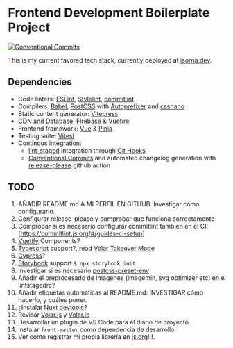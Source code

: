 # Frontend Development Boilerplate Project

[![Conventional Commits](https://img.shields.io/badge/Conventional%20Commits-1.0.0-%23FE5196?logo=conventionalcommits&logoColor=white)](https://conventionalcommits.org)

This is my current favored tech stack, currently deployed at [isorna.dev](https://isorna.dev).

## Dependencies

* Code linters: [ESLint], [Stylelint], [commitlint]
* Compilers: [Babel], [PostCSS] with [Autoprefixer] and [cssnano]
* Static content generator: [Vitepress]
* CDN and Database: [Firebase] & [Vuefire]
* Frontend framework: [Vue] & [Pinia]
* Testing suite: [Vitest]
* Continous integration:
  * [lint-staged] integration through [Git Hooks]
  * [Conventional Commits] and automated changelog generation with [release-please] github action

## TODO

1. AÑADIR README.md A MI PERFIL EN GITHUB. Investigar cómo configurarlo.
2. Configurar release-please y comprobar que funciona correctamente
3. Comprobar si es necesario configurar commitlint también en el CI: [https://commitlint.js.org/#/guides-ci-setup]
4. [Vuetify] Components?
5. [Typescript] support?, read [Volar Takeover Mode](https://vuejs.org/guide/typescript/overview.html#volar-takeover-mode)
6. [Cypress]?
7. [Storybook] support ```$ npx storybook init```
8. Investigar si es necesario [postcss-preset-env](https://github.com/csstools/postcss-plugins/tree/main/plugin-packs/postcss-preset-env)
9. Añadir el preprocesado de imágenes (imagemin, svg optimizer etc) en el lintstagedrc?
10. Añadir etiquetas automáticas al README.md: INVESTIGAR cómo hacerlo, y cuáles poner.
11. ¿Instalar [Nuxt devtools](https://github.com/nuxt/devtools?s=03)?
12. Revisar [Volar.js](https://blog.vuejs.org/posts/volar-a-new-beginning.html?s=03) y [Volar.io](https://volarjs.github.io/)
13. Desarrollar un plugin de VS Code para el diario de proyecto.
14. Instalar ```front-matter``` como dependencia de desarrollo.
15. Ver cómo registrar mi propia librería en [js.org](https://js.org/)!!!.

[Git Hooks]: https://git-scm.com/docs/githooks
[lint-staged]: https://www.npmjs.com/package/lint-staged
[ESLint]: https://eslint.org/
[Stylelint]: https://stylelint.io/
[PostCSS]: https://github.com/postcss/postcss#usage
[Autoprefixer]: https://github.com/postcss/autoprefixer
[cssnano]: https://cssnano.co/
[Babel]: https://babeljs.io/
[Typescript]: https://www.typescriptlang.org/
[commitlint]: https://commitlint.js.org/
[Vitepress]: https://vitepress.vuejs.org/
[Vuefire]: https://v3.vuefire.vuejs.org/
[Vitest]: https://vitest.dev/
[Vue]: https://vuejs.org/
[Pinia]: https://pinia.vuejs.org/getting-started.html
[Vuetify]: https://vuetifyjs.com/en/
[Storybook]: https://storybook.js.org/
[Conventional Commits]: https://www.conventionalcommits.org/en/v1.0.0/
[release-please]: https://github.com/googleapis/release-please
[Firebase]: https://firebase.google.com/
[Cypress]: https://github.com/cypress-io/cypress

